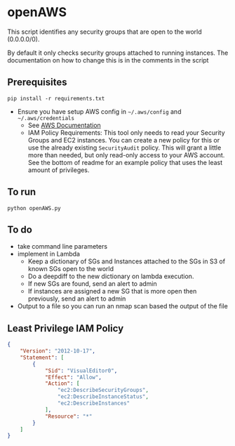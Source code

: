# openAWS

This script identifies any security groups that are open to the world (0.0.0.0/0).

By default it only checks security groups attached to running instances. The documentation on how to change this is in the comments in the script

## Prerequisites
```
pip install -r requirements.txt
```
* Ensure you have setup AWS config in `~/.aws/config` and `~/.aws/credentials`
    * See [AWS Documentation](http://docs.aws.amazon.com/cli/latest/userguide/cli-chap-getting-started.html)
    * IAM Policy Requirements: This tool only needs to read your Security Groups and EC2 instances. You can create a new policy for this or use the already existing `SecurityAudit` policy. This will grant a little more than needed, but only read-only access to your AWS account. See the bottom of readme for an example policy that uses the least amount of privileges.
## To run
```
python openAWS.py
```

## To do
* take command line parameters
* implement in Lambda
    * Keep a dictionary of SGs and Instances attached to the SGs in S3 of known SGs open to the world
    * Do a deepdiff to the new dictionary on lambda execution.
    * If new SGs are found, send an alert to admin
    * If instances are assigned a new SG that is more open then previously, send an alert to admin
* Output to a file so you can run an nmap scan based the output of the file

## Least Privilege IAM Policy
```json
{
    "Version": "2012-10-17",
    "Statement": [
        {
            "Sid": "VisualEditor0",
            "Effect": "Allow",
            "Action": [
                "ec2:DescribeSecurityGroups",
                "ec2:DescribeInstanceStatus",
                "ec2:DescribeInstances"
            ],
            "Resource": "*"
        }
    ]
}
```
